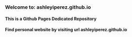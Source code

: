 ### Welcome to: ashleyiperez.github.io
#### This is a Github Pages Dedicated Repository
#### Find personal website by visiting url ashleyiperez.github.io
